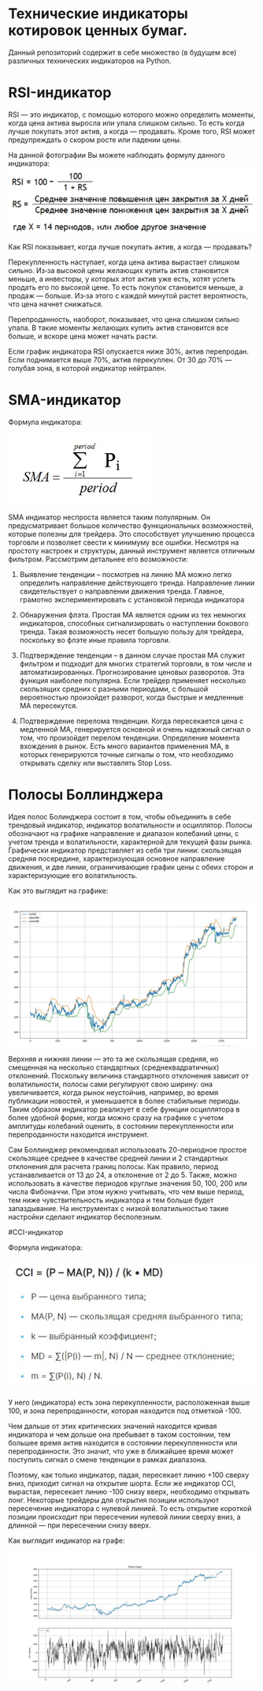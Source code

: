 # Технические индикаторы котировок ценных бумаг.

Данный репозиторий содержит в себе множество (в будущем все) различных технических индикаторов на Python.

# RSI-индикатор

RSI — это индикатор, с помощью которого можно определить моменты, когда цена актива выросла или упала слишком сильно. То есть когда лучше покупать этот актив, а когда — продавать. Кроме того, RSI может предупреждать о скором росте или падении цены.

На данной фотографии Вы можете наблюдать формулу данного индикатора:
![Image alt](https://github.com/LRKZZ/technical-indicators/blob/main/technical%20indicators/tech_pictures/RSIpic.jpg)

Как RSI показывает, когда лучше покупать актив, а когда — продавать?

Перекупленность наступает, когда цена актива вырастает слишком сильно. Из‑за высокой цены желающих купить актив становится меньше, а инвесторы, у которых этот актив уже есть, хотят успеть продать его по высокой цене. То есть покупок становится меньше, а продаж — больше. Из‑за этого с каждой минутой растет вероятность, что цена начнет снижаться.

Перепроданность, наоборот, показывает, что цена слишком сильно упала. В такие моменты желающих купить актив становится все больше, и вскоре цена может начать расти.

Если график индикатора RSI опускается ниже 30%, актив перепродан. Если поднимается выше 70%, актив перекуплен. От 30 до 70% — голубая зона, в которой индикатор нейтрален.

# SMA-индикатор

Формула индикатора:

![Image alt](https://github.com/LRKZZ/technical-indicators/blob/main/technical%20indicators/tech_pictures/SMA_indicator.jpg)

SMA индикатор неспроста является таким популярным. Он предусматривает большое количество функциональных возможностей, которые полезны для трейдера. Это способствует улучшению процесса торговли и позволяет свести к минимуму все ошибки. Несмотря на простоту настроек и структуры, данный инструмент является отличным фильтром. Рассмотрим детальнее его возможности:

1. Выявление тенденции – посмотрев на линию МА можно легко определить направление действующего тренда. Направление линии свидетельствует о направлении движения тренда. Главное, грамотно экспериментировать с установкой периода индикатора

2. Обнаружения флэта. Простая MA является одним из тех немногих индикаторов, способных сигнализировать о наступлении бокового тренда. Такая возможность несет большую пользу для трейдера, поскольку во флэте иные правила торговли.

3. Подтверждение тенденции – в данном случае простая MA служит фильтром и подходит для многих стратегий торговли, в том числе и автоматизированных.
Прогнозирование ценовых разворотов. Эта функция наиболее популярна. Если трейдер применяет несколько скользящих средних с разными периодами, с большой вероятностью произойдет разворот, когда быстрые и медленные МА пересекутся.

4. Подтверждение перелома тенденции. Когда пересекается цена с медленной МА, генерируется основной и очень надежный сигнал о том, что произойдет перелом тенденции.
Определение момента вхождения в рынок. Есть много вариантов применения МА, в которых генерируются точные сигналы о том, что необходимо открывать сделку или выставлять Stop Loss.

# Полосы Боллинджера

Идея полос Болинджера состоит в том, чтобы объединить в себе трендовый индикатор, индикатор волатильности и осциллятор. Полосы обозначают на графике направление и диапазон колебаний цены, с учетом тренда и волатильности, характерной для текущей фазы рынка. Графически индикатор представляет из себя три линии: скользящая средняя посередине, характеризующая основное направление движения, и две линии, ограничивающие график цены с обеих сторон и характеризующие его волатильность.

Как это выглядит на графике:

![Image alt](https://github.com/LRKZZ/technical-indicators/blob/main/technical%20indicators/tech_pictures/BollingerBands_pic.jpg)

Верхняя и нижняя линии — это та же скользящая средняя, но смещенная на несколько стандартных (среднеквадратичных) отклонений. Поскольку величина стандартного отклонения зависит от волатильности, полосы сами регулируют свою ширину: она увеличивается, когда рынок неустойчив, например, во время публикации новостей, и уменьшается в более стабильные периоды. Таким образом индикатор реализует в себе функции осциллятора в более удобной форме, когда можно сразу на графике с учетом амплитуды колебаний оценить, в состоянии перекупленности или перепроданности находится инструмент.

Сам Боллинджер рекомендовал использовать 20-периодное простое скользящее среднее в качестве средней линии и 2 стандартных отклонения для расчета границ полосы. Как правило, период устанавливается от 13 до 24, а отклонение от 2 до 5. Также, можно использовать в качестве периодов круглые значения 50, 100, 200 или числа Фибоначчи. При этом нужно учитывать, что чем выше период, тем ниже чувствительность индикатора и тем больше будет запаздывание. На инструментах с низкой волатильностью такие настройки сделают индикатор бесполезным.

#CCI-индикатор

Формула индикатора:

![Image alt](https://github.com/LRKZZ/technical-indicators/blob/main/technical%20indicators/tech_pictures/ССI_pic.jpg)

У него (индикатора) есть зона перекупленности, расположенная выше 100, и зона перепроданности, которая находится под отметкой -100.

Чем дальше от этих критических значений находится кривая индикатора и чем дольше она пребывает в таком состоянии, тем большее время актив находится в состоянии перекупленности или перепроданности. Это значит, что уже в ближайшее время может поступить сигнал о смене тенденции в рамках диапазона.

Поэтому, как только индикатор, падая, пересекает линию +100 сверху вниз, приходит сигнал на открытие шорта. Если же индикатор CCI, вырастая, пересекает линию -100 снизу вверх, необходимо открывать лонг. Некоторые трейдеры для открытия позиции используют пересечение индикатора с нулевой линией. То есть открытие короткой позиции происходит при пересечении нулевой линии сверху вниз, а длинной — при пересечении снизу вверх.

Как выглядит индикатор на графе:

![Image alt](https://github.com/LRKZZ/technical-indicators/blob/main/technical%20indicators/tech_pictures/ССI_indicator_pic.jpg)
